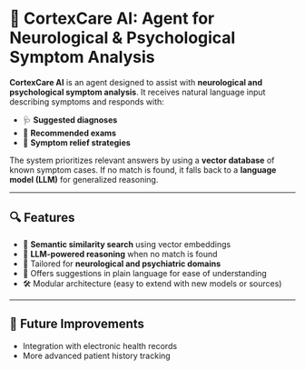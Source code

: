# 🧠 CortexCare AI: Agent for Neurological & Psychological Symptom Analysis

**CortexCare AI** is an agent designed to assist with **neurological and psychological symptom analysis**. It receives natural language input describing symptoms and responds with:

- 🩺 **Suggested diagnoses**
- 🧪 **Recommended exams**
- 🌿 **Symptom relief strategies**

The system prioritizes relevant answers by using a **vector database** of known symptom cases. If no match is found, it falls back to a **language model (LLM)** for generalized reasoning.

---

## 🔍 Features

- 🔎 **Semantic similarity search** using vector embeddings
- 💬 **LLM-powered reasoning** when no match is found
- 🧠 Tailored for **neurological and psychiatric domains**
- 🧾 Offers suggestions in plain language for ease of understanding
- 🛠 Modular architecture (easy to extend with new models or sources)

---

## 🧠 Future Improvements

- Integration with electronic health records
- More advanced patient history tracking
